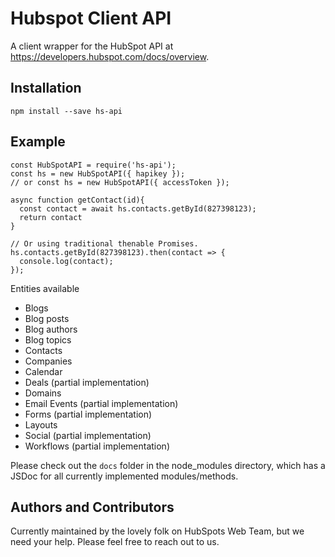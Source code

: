 # Hubspot Client API

A client wrapper for the HubSpot API at https://developers.hubspot.com/docs/overview.

## Installation

```
npm install --save hs-api
```

## Example

```
const HubSpotAPI = require('hs-api');
const hs = new HubSpotAPI({ hapikey });
// or const hs = new HubSpotAPI({ accessToken });

async function getContact(id){
  const contact = await hs.contacts.getById(827398123);
  return contact
}

// Or using traditional thenable Promises.
hs.contacts.getById(827398123).then(contact => {
  console.log(contact);
});
```

Entities available

* Blogs
* Blog posts
* Blog authors
* Blog topics
* Contacts
* Companies
* Calendar
* Deals (partial implementation)
* Domains
* Email Events (partial implementation)
* Forms (partial implementation)
* Layouts
* Social (partial implementation)
* Workflows (partial implementation)

Please check out the `docs` folder in the node_modules directory, which has a JSDoc for all currently implemented modules/methods.

## Authors and Contributors

Currently maintained by the lovely folk on HubSpots Web Team, but we need your help. Please feel free to reach out to us.
